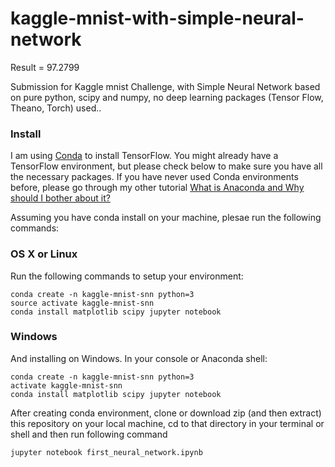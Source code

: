# kaggle-mnist-with-simple-neural-network

Result = 97.2799

Submission for Kaggle mnist Challenge, with Simple Neural Network based on pure python, scipy and numpy, no deep learning packages (Tensor Flow, Theano, Torch) used..

### Install
I am using [Conda](https://www.continuum.io/anaconda-overview) to install TensorFlow. You might already have a TensorFlow environment, but please check below to make sure you have all the necessary packages. If you have never used Conda environments before, please go through my other tutorial [What is Anaconda and Why should I bother about it?](http://pankajmathur.com/what-is-anaconda-and-why-should-i-bother-about-it/)

Assuming you have conda install on your machine, plesae run the following commands:

### OS X or Linux
Run the following commands to setup your environment:

```
conda create -n kaggle-mnist-snn python=3
source activate kaggle-mnist-snn
conda install matplotlib scipy jupyter notebook
```

### Windows
And installing on Windows. In your console or Anaconda shell:

```
conda create -n kaggle-mnist-snn python=3
activate kaggle-mnist-snn
conda install matplotlib scipy jupyter notebook
```
After creating conda environment, clone or download zip (and then extract) this repository on your local machine, cd to that directory in your terminal or shell and then run following command

```
jupyter notebook first_neural_network.ipynb
```
